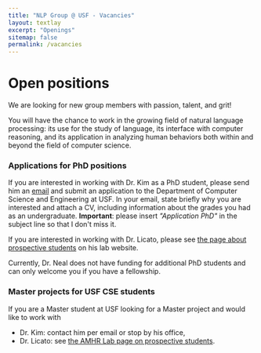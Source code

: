 ```yaml
---
title: "NLP Group @ USF - Vacancies"
layout: textlay
excerpt: "Openings"
sitemap: false
permalink: /vacancies
---
```


# Open positions

We are looking for new group members with passion, talent, and grit!

You will have the chance to work in the growing field of natural language processing: its use for the study of language, its interface with computer reasoning, and its application in analyzing human behaviors both within and beyond the field of computer science. 

### Applications for PhD positions
If you are interested in working with Dr. Kim as a PhD student, please send him an [email](mailto:genekim@usf.edu) and submit an application to the Department of Computer Science and Engineering at USF. In your email, state briefly why you are interested and attach a CV, including information about the grades you had as an undergraduate. **Important**: please insert _"Application PhD"_ in the subject line so that I don't miss it.

If you are interested in working with Dr. Licato, please see [the page about prospective students](https://sites.google.com/view/amhr/people/prospective-students) on his lab website.

Currently, Dr. Neal does not have funding for additional PhD students and can only welcome you if you have a fellowship.

### Master projects for USF CSE students
If you are a Master student at USF looking for a Master project and would like to work with
- Dr. Kim: contact him per email or stop by his office,
- Dr. Licato: see [the AMHR Lab page on prospective students](https://sites.google.com/view/amhr/people/prospective-students). 

